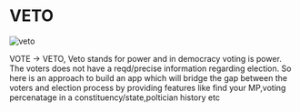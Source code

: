 # VETO

![veto](https://user-images.githubusercontent.com/46529129/54484115-a8b81f80-4885-11e9-92ee-a064acc0c71e.png)


VOTE -> VETO, Veto stands for power and in democracy voting is power. The voters does not have a reqd/precise information regarding election. So here is an approach to build an app which will bridge the gap between the voters and election process by providing features like find your MP,voting percenatage in a constituency/state,poltician history etc
